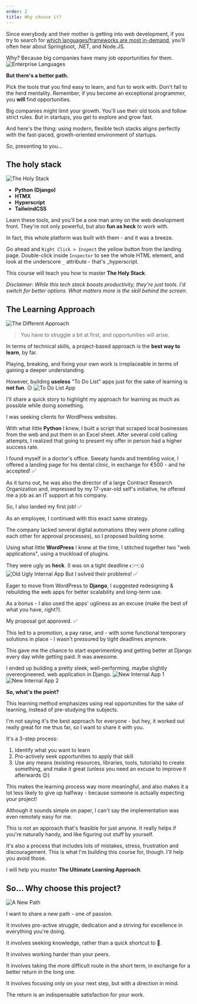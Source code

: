```yaml
---
order: 2
title: Why choose it?
---
```


Since everybody and their mother is getting into web development, if you try to search for [which languages/frameworks are most in-demand](https://www.reddit.com/r/cscareerquestions/comments/16oa4iq/whats_the_most_indemand_backend_languageframework/), you'll often hear about Springboot, .NET, and Node.JS. 

Why? Because big companies have many job opportunities for them.
![Enterprise Languages](https://cdn.statically.io/gh/ThePyoneerProject/course/stable/introduction/why_choose_it/img/enterprise_languages.webp) 

**But there's a better path.**

Pick the tools that you find easy to learn, and fun to work with. Don't fall to the herd mentality. Remember, if you become an exceptional programmer, you **will** find opportunities.

Big companies might limit your growth. You'll use their old tools and follow strict rules. But in startups, you get to explore and grow fast.

And here's the thing: using modern, flexible tech stacks aligns perfectly with the fast-paced, growth-oriented environment of startups. 

So, presenting to you...
## The holy stack
![The Holy Stack](https://cdn.statically.io/gh/ThePyoneerProject/course/stable/introduction/why_choose_it/img/the_holy_stack.webp)

- **Python (Django)**
- **HTMX**
- **Hyperscript**
- **TailwindCSS**

Learn these tools, and you'll be a one man army on the web development front. They're not only powerful, but also **fun as heck** to work with. 

In fact, this whole platform was built with them - and it was a breeze. 

Go ahead and `Right Click > Inspect` the yellow button from the landing page. Double-click inside `Inspector` to see the whole HTML element, and look at the underscore `_` attribute - that's \_hyperscript. 

This course will teach you how to master **The Holy Stack**.

_Disclaimer: While this tech stack boosts productivity, they're just tools. I'd switch for better options. What matters more is the skill behind the screen._

## The Learning Approach
![The Different Approach](https://cdn.statically.io/gh/ThePyoneerProject/course/stable/introduction/why_choose_it/img/the_different_approach.webp)

> You have to struggle a bit at first, and opportunities will arise.

In terms of technical skills, a project-based approach is the **best way to learn**, by far.

Playing, breaking, and fixing your own work is irreplaceable in terms of gaining a deeper understanding.

However, building **useless** "To Do List" apps just for the sake of learning is **not fun**. 😕
![To Do List App](https://user-images.githubusercontent.com/11338579/50534239-90681c80-0b42-11e9-938d-022601b5e763.png)

I'll share a quick story to highlight my approach for learning as much as possible while doing something.

I was seeking clients for WordPress websites. 

With what little **Python** I knew, I built a script that scraped local businesses from the web and put them in an Excel sheet. After several cold calling attempts, I realized that going to present my offer in person had a higher success rate.

I found myself in a doctor's office. Sweaty hands and trembling voice, I offered a landing page for his dental clinic, in exchange for €500 - and he accepted! ✅

As it turns out, he was also the director of a large Contract Research Organization and, impressed by my 17-year-old self's initiative, he offered me a job as an IT support at his company. 

So, I also landed my first job! ✅

As an employee, I continued with this exact same strategy.

The company lacked several digital automations (they were phone calling each other for approval processes), so I proposed building some.

Using what little **WordPress** I knew at the time, I stitched together two "web applications", using a truckload of plugins.

They were ugly as **heck**. (I was on a tight deadline 👉👈)
![Old Ugly Internal App](https://cdn.statically.io/gh/ThePyoneerProject/course/stable/introduction/why_choose_it/img/old_app.webp)
But I solved their problems! ✅

Eager to move from WordPress to **Django**, I suggested redesigning & rebuilding the web apps for better scalability and long-term use. 

As a bonus - I also used the apps' ugliness as an excuse (make the best of what you have, right?).

My proposal got approved. ✅

This led to a promotion, a pay raise, and - with some functional temporary solutions in place - I wasn't pressured by tight deadlines anymore.

This gave me the chance to start experimenting and getting better at Django every day while getting paid. It was awesome.

I ended up building a pretty sleek, well-performing, maybe slightly overengineered, web application in Django.
![New Internal App 1](https://cdn.statically.io/gh/ThePyoneerProject/course/stable/introduction/why_choose_it/img/new_app_1.webp)
![New Internal App 2](https://cdn.statically.io/gh/ThePyoneerProject/course/stable/introduction/why_choose_it/img/new_app_2.webp)

**So, what's the point?**

This learning method emphasizes using real opportunities for the sake of learning, instead of pre-studying the subjects.

I'm not saying it's the best approach for everyone - but hey, it worked out really great for me thus far, so I want to share it with you.

It's a 3-step process:

1. Identify what you want to learn
2. Pro-actively seek opportunities to apply that skill
3. Use any means (existing resources, libraries, tools, tutorials) to create something, and make it great (unless you need an excuse to improve it afterwards 😉)

This makes the learning process way more meaningful, and also makes it a lot less likely to give up halfway - because someone is actually expecting your project!

Although it sounds simple on paper, I can't say the implementation was even remotely easy for me. 

This is not an approach that's feasible for just anyone. It really helps if you're naturally handy, and like figuring out stuff by yourself.

It's also a process that includes lots of mistakes, stress, frustration and discouragement. This is what I'm building this course for, though. I'll help you avoid those.

I will help you master **The Ultimate Learning Approach**.

## So... Why choose this project?
![A New Path](https://cdn.statically.io/gh/ThePyoneerProject/course/stable/introduction/why_choose_it/img/a_new_path.webp)

I want to share a new path - one of passion.

It involves pro-active struggle, dedication and a striving for excellence in everything you're doing.

It involves seeking knowledge, rather than a quick shortcut to 💸.

It involves working harder than your peers.

It involves taking the more difficult route in the short term, in exchange for a better return in the long one.

It involves focusing only on your next step, but with a direction in mind.

The return is an indispensable satisfaction for your work.

